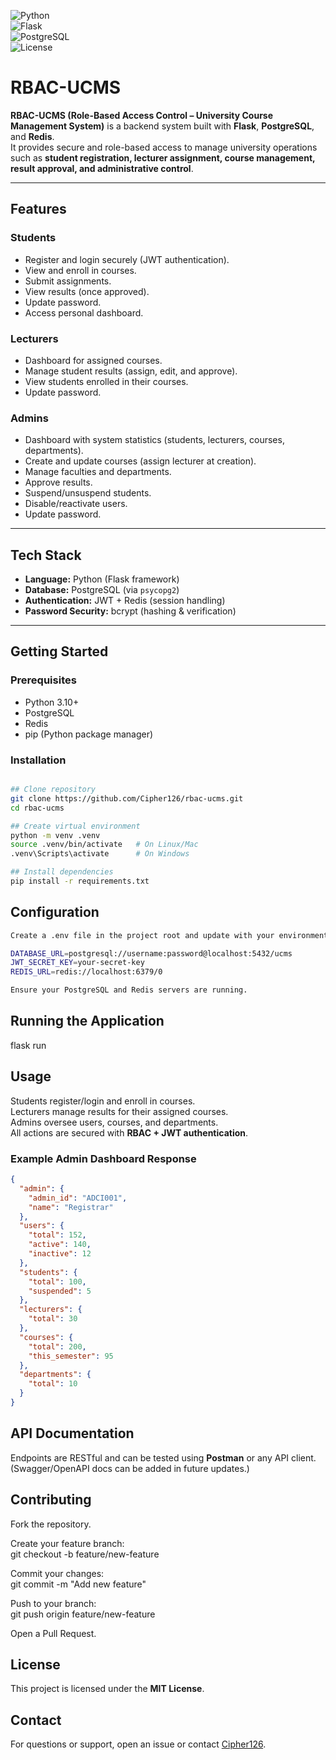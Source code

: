 ![Python](https://img.shields.io/badge/python-3.10%2B-blue)  
![Flask](https://img.shields.io/badge/flask-2.x-green)  
![PostgreSQL](https://img.shields.io/badge/postgresql-15-blue)  
![License](https://img.shields.io/badge/license-MIT-yellow)


# RBAC-UCMS

**RBAC-UCMS (Role-Based Access Control – University Course Management System)** is a backend system built with **Flask**, **PostgreSQL**, and **Redis**.  
It provides secure and role-based access to manage university operations such as **student registration, lecturer assignment, course management, result approval, and administrative control**.

---

## Features

### Students
- Register and login securely (JWT authentication).
- View and enroll in courses.
- Submit assignments.
- View results (once approved).
- Update password.
- Access personal dashboard.

### Lecturers
- Dashboard for assigned courses.
- Manage student results (assign, edit, and approve).
- View students enrolled in their courses.
- Update password.

### Admins
- Dashboard with system statistics (students, lecturers, courses, departments).
- Create and update courses (assign lecturer at creation).
- Manage faculties and departments.
- Approve results.
- Suspend/unsuspend students.
- Disable/reactivate users.
- Update password.

---

## Tech Stack

- **Language:** Python (Flask framework)  
- **Database:** PostgreSQL (via `psycopg2`)  
- **Authentication:** JWT + Redis (session handling)  
- **Password Security:** bcrypt (hashing & verification) 

---

## Getting Started

### Prerequisites
- Python 3.10+
- PostgreSQL
- Redis
- pip (Python package manager)

### Installation

```bash

## Clone repository
git clone https://github.com/Cipher126/rbac-ucms.git
cd rbac-ucms

## Create virtual environment
python -m venv .venv
source .venv/bin/activate   # On Linux/Mac
.venv\Scripts\activate      # On Windows

## Install dependencies
pip install -r requirements.txt

```

## Configuration

```bash
Create a .env file in the project root and update with your environment variables:

DATABASE_URL=postgresql://username:password@localhost:5432/ucms
JWT_SECRET_KEY=your-secret-key
REDIS_URL=redis://localhost:6379/0

Ensure your PostgreSQL and Redis servers are running.
```

## Running the Application
flask run

## Usage

Students register/login and enroll in courses.  
Lecturers manage results for their assigned courses.  
Admins oversee users, courses, and departments.  
All actions are secured with **RBAC + JWT authentication**.  

### Example Admin Dashboard Response
```json
{
  "admin": {
    "admin_id": "ADCI001",
    "name": "Registrar"
  },
  "users": {
    "total": 152,
    "active": 140,
    "inactive": 12
  },
  "students": {
    "total": 100,
    "suspended": 5
  },
  "lecturers": {
    "total": 30
  },
  "courses": {
    "total": 200,
    "this_semester": 95
  },
  "departments": {
    "total": 10
  }
}

```


## API Documentation
Endpoints are RESTful and can be tested using **Postman** or any API client.  
(Swagger/OpenAPI docs can be added in future updates.)


## Contributing

Fork the repository.  

Create your feature branch:  
git checkout -b feature/new-feature  

Commit your changes:  
git commit -m "Add new feature"  

Push to your branch:  
git push origin feature/new-feature  

Open a Pull Request.


## License
This project is licensed under the **MIT License**.


## Contact
For questions or support, open an issue or contact [Cipher126](https://github.com/Cipher126).
